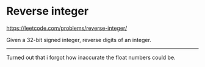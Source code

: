 # Reverse integer

https://leetcode.com/problems/reverse-integer/

Given a 32-bit signed integer, reverse digits of an integer.

---

Turned out that i forgot how inaccurate the float numbers could be. 